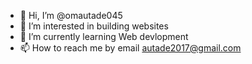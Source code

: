 - 👋 Hi, I’m @omautade045
- 👀 I’m interested in building websites
- 🌱 I’m currently learning Web devlopment
- 📫 How to reach me by email autade2017@gmail.com


<!---
omautade045/omautade045 is a ✨ special ✨ repository because its `README.md` (this file) appears on your GitHub profile.
You can click the Preview link to take a look at your changes.
--->
